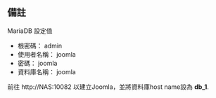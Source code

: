 ## 備註 
MariaDB 設定值

- 根密碼： admin
- 使用者名稱： joomla
- 密碼： joomla
- 資料庫名稱： joomla

前往 http://NAS:10082 以建立Joomla，並將資料庫host name設為 **db_1**.
